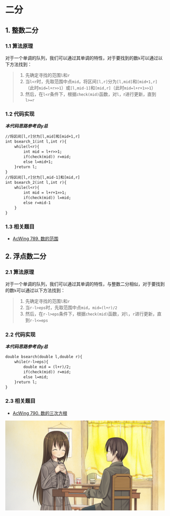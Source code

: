 # 二分

## 1. 整数二分

### 1.1 算法原理

对于一个单调的队列，我们可以通过其单调的特性，对于要找到的数`k`可以通过以下方法找到：

> 1. 先确定寻找的范围`l`和`r`
> 2. 当`l<r`时，先取范围中点`mid`，将区间`[l,r]`分为`[l,mid]`和`[mid+1,r]`（此时`mid=l+r>>1`）或`[l,mid-1]`和`[mid,r]`（此时`mid=l+r+1>>1`）
> 3. 然后，在`l<r`条件下，根据`check(mid)`函数，对`l`，r进行更新，直到`l>=r`

### 1.2 代码实现

***本代码思路参考自y总***

```
//将区间[l,r]分为[l,mid]和[mid+1,r]
int bsearch_1(int l,int r){
	while(l<r){
		int mid = l+r>>1;
		if(check(mid)) r=mid;
		else l=mid+1;
	}return l;
}
//将区间[l,r]分为[l,mid-1]和[mid,r]
int bsearch_2(int l,int r){
	while(l<r){
		int mid = l+r+1>>1;
		if(check(mid)) l=mid;
		else r=mid-1
	}
}
```

### 1.3 相关题目

- [AcWing 789. 数的范围](https://www.acwing.com/problem/content/791/)



## 2. 浮点数二分

### 2.1 算法原理

对于一个单调的队列，我们可以通过其单调的特性，与整数二分相似，对于要找到的数`k`可以通过以下方法找到：

> 1. 先确定寻找的范围`l`和`r`
> 2. 当`r-l>eps`时，先取范围中点`mid`，`mid=(l+r)/2`
> 3. 然后，在`r-l>eps`条件下，根据`check(mid)`函数，对`l`，`r`进行更新，直到`r-l<=eps`

### 2.2 代码实现

***本代码思路参考自y总***

```
double bsearch(double l,double r){
	while(r-l>eps){
		double mid = (l+r)/2;
		if(check(mid)) r=mid;
		else l=mid;
	}return l;
}
```

### 2.3 相关题目

- [AcWing 790. 数的三次方根](https://www.acwing.com/problem/content/792/)

![](https://raw.githubusercontent.com/dreaife/PictureOfDreaife/main/picture/202112081934120.png?token=ARNBM5F2UAC2KPANFLKILQLBWCMI2)
